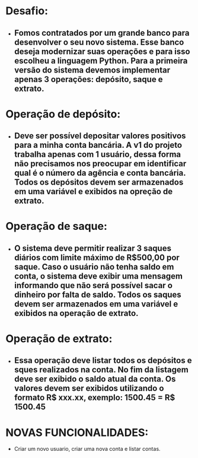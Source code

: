 # Desafio:

- ## Fomos contratados por um grande banco para desenvolver o seu novo sistema. Esse banco deseja modernizar suas operações e para isso escolheu a linguagem Python. Para a primeira versão do sistema devemos implementar apenas 3 operações: depósito, saque e extrato.

# Operação de depósito:

- ## Deve ser possível depositar valores positivos para a minha conta bancária. A v1 do projeto trabalha apenas com 1 usuário, dessa forma não precisamos nos preocupar em identificar qual é o número da agência e conta bancária. Todos os depósitos devem ser armazenados em uma variável e exibidos na opreção de extrato.
 
# Operação de saque:

- ## O sistema deve permitir realizar 3 saques diários com limite máximo de R$500,00 por saque. Caso o usuário não tenha saldo em conta, o sistema deve exibir uma mensagem informando que não será possível sacar o dinheiro por falta de saldo. Todos os saques devem ser armazenados em uma variável e exibidos na operação de extrato.

# Operação de extrato:

- ## Essa operação deve listar todos os depósitos e sques realizados na conta. No fim da listagem deve ser exibido o saldo atual da conta. Os valores devem ser exibidos utilizando o formato R$ xxx.xx, exemplo: 1500.45 = R$ 1500.45

# NOVAS FUNCIONALIDADES:
- Criar um novo usuario, criar uma nova conta e listar contas.